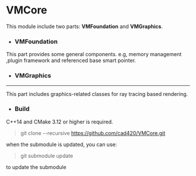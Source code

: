 
# VMCore

This module include two parts: **VMFoundation** and **VMGraphics**.

* ### VMFoundation
This part provides some general components. e.g, memory management ,plugin framework and referenced base smart pointer.

* ### VMGraphics
---
This part includes graphics-related classes for ray tracing based rendering.


* ### Build

C++14 and CMake 3.12 or higher is required.

>git clone --recursive https://github.com/cad420/VMCore.git

when the submodule is updated, you can use:

>git submodule update

to update the submodule



